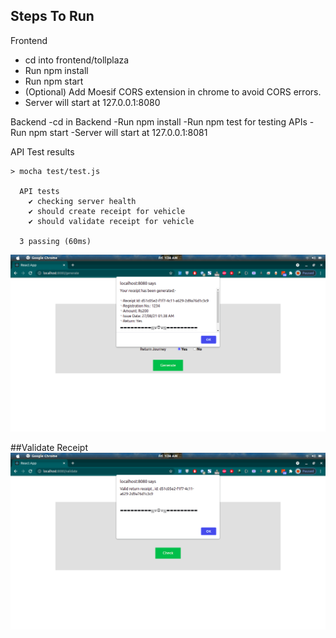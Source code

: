 ## Steps To Run

Frontend
- cd into frontend/tollplaza
- Run npm install
- Run npm start
- (Optional) Add Moesif CORS extension in chrome to avoid CORS errors.
- Server will start at 127.0.0.1:8080

Backend
-cd in Backend
-Run npm install
-Run npm test for testing APIs
-Run npm start
-Server will start at 127.0.0.1:8081

API Test results

```
> mocha test/test.js

  API tests
    ✔ checking server health
    ✔ should create receipt for vehicle
    ✔ should validate receipt for vehicle

  3 passing (60ms)

```
![alt text](https://github.com/RohitPatilRRP/tollPlaza/blob/main/screenshots/generate.png)

##Validate Receipt
![alt text](https://github.com/RohitPatilRRP/tollPlaza/blob/main/screenshots/validate.png)